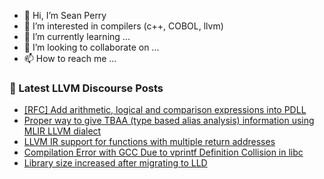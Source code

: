 - 👋 Hi, I’m Sean Perry
- 👀 I’m interested in compilers (c++, COBOL, llvm)
- 🌱 I’m currently learning ...
- 💞️ I’m looking to collaborate on ...
- 📫 How to reach me ...

<!---
s66perry/s66perry is a ✨ special ✨ repository because its `README.md` (this file) appears on your GitHub profile.
You can click the Preview link to take a look at your changes.
--->
### 📕 Latest LLVM Discourse Posts

<!-- DISCOURSE-LLVM:START -->
- [[RFC] Add arithmetic, logical and comparison expressions into PDLL](https://discourse.llvm.org/t/rfc-add-arithmetic-logical-and-comparison-expressions-into-pdll/78251#post_12)
- [Proper way to give TBAA &lpar;type based alias analysis&rpar; information using MLIR LLVM dialect](https://discourse.llvm.org/t/proper-way-to-give-tbaa-type-based-alias-analysis-information-using-mlir-llvm-dialect/78436#post_1)
- [LLVM IR support for functions with multiple return addresses](https://discourse.llvm.org/t/llvm-ir-support-for-functions-with-multiple-return-addresses/78415#post_3)
- [Compilation Error with GCC Due to vprintf Definition Collision in libc](https://discourse.llvm.org/t/compilation-error-with-gcc-due-to-vprintf-definition-collision-in-libc/78404#post_5)
- [Library size increased after migrating to LLD](https://discourse.llvm.org/t/library-size-increased-after-migrating-to-lld/78425#post_2)
<!-- DISCOURSE-LLVM:END -->
